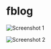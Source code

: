 
# fblog

![Screenshot 1](https://cdn.paste.pics/ee76ec20d5c3d7bfb4d6436ea2402618.png)

![Screenshot 2](https://cdn.paste.pics/fb6d597c5384d68355bf73f29b21f2ed.png)
